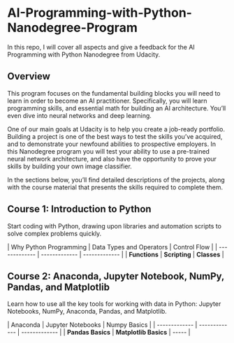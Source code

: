 # AI-Programming-with-Python-Nanodegree-Program

In this repo, I will cover all aspects and give a feedback for the AI Programming with Python Nanodegree from Udacity.

## Overview
This program focuses on the fundamental building blocks you will need to learn in order to become an AI practitioner. Specifically, you will learn programming skills, and essential math for building an AI
architecture. You’ll even dive into neural networks and deep learning.

One of our main goals at Udacity is to help you create a job-ready portfolio. Building a project is one of the best ways to test the skills you’ve acquired, and to demonstrate your newfound abilities to prospective
employers. In this Nanodegree program you will test your ability to use a pre-trained neural network architecture, and also have the opportunity to prove your skills by building your own image classifier.

In the sections below, you’ll find detailed descriptions of the projects, along with the course material that presents the skills required to complete them.

## Course 1: Introduction to Python
Start coding with Python, drawing upon libraries and automation scripts to solve complex problems quickly.

| Why Python Programming | Data Types and Operators | Control Flow |
| *-------------* | *-------------* | *-------------* |
| **Functions**  | **Scripting**  | **Classes** |

## Course 2: Anaconda, Jupyter Notebook, NumPy, Pandas, and Matplotlib
Learn how to use all the key tools for working with data in Python: Jupyter Notebooks, NumPy, Anaconda, Pandas, and Matplotlib.

| Anaconda | Jupyter Notebooks | Numpy Basics |
| *-------------* | *-------------* | *-------------* |
| **Pandas Basics**  | **Matplotlib Basics**  | ----- |
